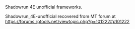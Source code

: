 Shadowrun 4E unofficial frameworks.

Shadowrun_4E-unofficial recovered from MT forum at https://forums.rptools.net/viewtopic.php?p=101222#p101222